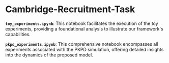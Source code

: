 # Cambridge-Recruitment-Task

**`toy_experiments.ipynb`**: This notebook facilitates the execution of the toy experiments, providing a foundational analysis to illustrate our framework's capabilities.

**`pkpd_experiments.ipynb`**: This comprehensive notebook encompasses all experiments associated with the PKPD simulation, offering detailed insights into the dynamics of the proposed model.